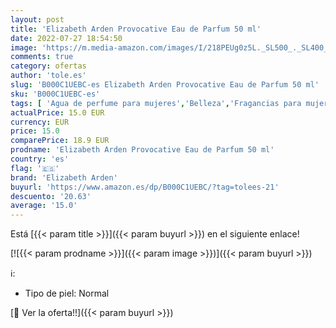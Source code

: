 ```yaml
---
layout: post
title: 'Elizabeth Arden Provocative Eau de Parfum 50 ml'
date: 2022-07-27 18:54:50
image: 'https://m.media-amazon.com/images/I/218PEUg0z5L._SL500_._SL400_.jpg'
comments: true
category: ofertas
author: 'tole.es'
slug: 'B000C1UEBC-es Elizabeth Arden Provocative Eau de Parfum 50 ml'
sku: 'B000C1UEBC-es'
tags: [ 'Agua de perfume para mujeres','Belleza','Fragancias para mujeres','Perfumes y fragancias','de','eau','elizabeth arden','parfum','🇪🇸', ]
actualPrice: 15.0 EUR
currency: EUR
price: 15.0
comparePrice: 18.9 EUR
prodname: 'Elizabeth Arden Provocative Eau de Parfum 50 ml'
country: 'es'
flag: '🇪🇸'
brand: 'Elizabeth Arden'
buyurl: 'https://www.amazon.es/dp/B000C1UEBC/?tag=tolees-21'
descuento: '20.63'
average: '15.0'
---
```


Está [{{< param title >}}]({{< param buyurl >}}) en el siguiente enlace!

[![{{< param prodname >}}]({{< param image >}})]({{< param buyurl >}})

ℹ️:

- Tipo de piel: Normal

[🛒 Ver la oferta!!]({{< param buyurl >}})
